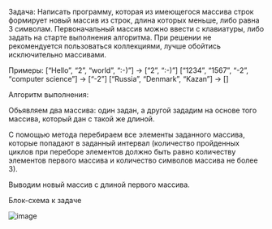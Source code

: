 Задача: Написать программу, которая из имеющегося массива строк формирует новый массив из строк, длина которых меньше, либо равна 3 символам. Первоначальный массив можно ввести с клавиатуры, либо задать на старте выполнения алгоритма. При решении не рекомендуется пользоваться коллекциями, лучше обойтись исключительно массивами.

Примеры:
[“Hello”, “2”, “world”, “:-)”] → [“2”, “:-)”]
[“1234”, “1567”, “-2”, “computer science”] → [“-2”]
[“Russia”, “Denmark”, “Kazan”] → []

Алгоритм выполнения:

Обьявляем два массива: один задан, а другой зададим на основе того массива, который дан с такой же длиной.

С помощью метода перебираем все элементы заданного массива, которые попадают в заданный интервал (количество пройденных циклов при переборе элементов должно быть равно количеству элементов первого массива и количество символов массива не более 3).

Выводим новый массив с длиной первого массива.

Блок-схема к задаче

![image](https://user-images.githubusercontent.com/115774966/209772281-cebe0b77-8e39-476b-a819-dc40f4f0168b.png)
